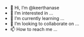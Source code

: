 - 👋 Hi, I’m @keerthanase
- 👀 I’m interested in ...
- 🌱 I’m currently learning ...
- 💞️ I’m looking to collaborate on ...
- 📫 How to reach me ...

<!---
keerthanase/keerthanase is a ✨ special ✨ repository because its `README.md` (this file) appears on your GitHub profile.
You can click the Preview link to take a look at your changes.
--->
